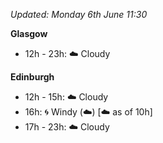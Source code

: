 *Updated: Monday 6th June 11:30*

**Glasgow**

* 12h - 23h: :cloud: Cloudy

**Edinburgh**

* 12h - 15h: :cloud: Cloudy
* 16h: :cyclone: Windy (:cloud:) [:cloud: as of 10h]
* 17h - 23h: :cloud: Cloudy
